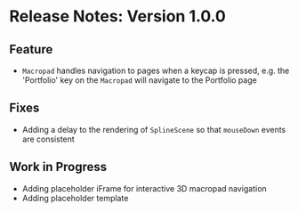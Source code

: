 # Release Notes: Version 1.0.0

## Feature

- `Macropad` handles navigation to pages when a keycap is pressed, e.g. the 'Portfolio' key on the `Macropad` will navigate to the Portfolio page

## Fixes

- Adding a delay to the rendering of `SplineScene` so that `mouseDown` events are consistent

## Work in Progress

- Adding placeholder iFrame for interactive 3D macropad navigation
- Adding placeholder template
